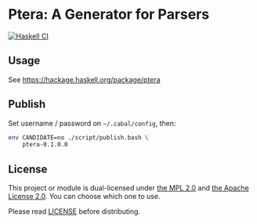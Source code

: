 # Ptera: A Generator for Parsers

[![Haskell CI](https://github.com/mizunashi-mana/ptera/workflows/Haskell%20CI/badge.svg)](https://github.com/mizunashi-mana/ptera/actions)

## Usage

See https://hackage.haskell.org/package/ptera

## Publish

Set username / password on `~/.cabal/config`, then:

```bash
env CANDIDATE=no ./script/publish.bash \
    ptera-0.1.0.0
```

## License

This project or module is dual-licensed under [the MPL 2.0](http://mozilla.org/MPL/2.0/) and [the Apache License 2.0](https://www.apache.org/licenses/LICENSE-2.0). You can choose which one to use.

Please read [LICENSE](https://github.com/mizunashi-mana/ptera/blob/master/LICENSE) before distributing.
